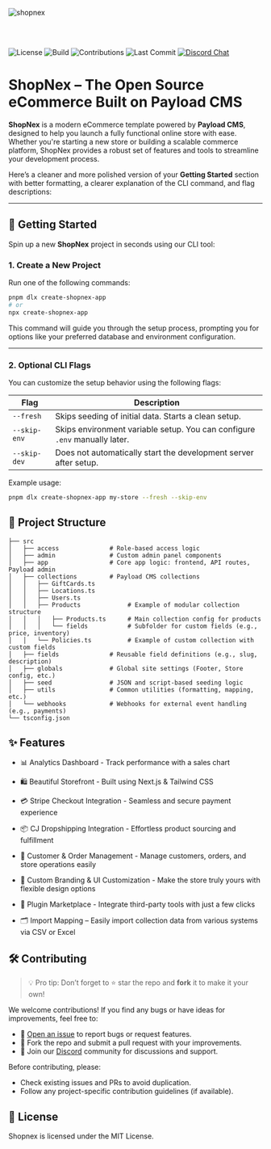 ![shopnex](https://github.com/user-attachments/assets/d14a5926-dc54-486b-92c9-8bdc7133abb7)

<br/>
<br/>

![License](https://img.shields.io/github/license/shopnex-ai/shopnex)
![Build](https://img.shields.io/github/actions/workflow/status/shopnex-ai/shopnex/ci.yaml)
![Contributions](https://img.shields.io/badge/contributions-welcome-brightgreen)
![Last Commit](https://img.shields.io/github/last-commit/shopnex-ai/shopnex)
<a href="https://discord.gg/6NTt49jguY">
<img src="https://img.shields.io/badge/chat-on%20discord-7289DA.svg" alt="Discord Chat" />
</a>

# ShopNex – The Open Source eCommerce Built on Payload CMS

**ShopNex** is a modern eCommerce template powered by **Payload CMS**, designed to help you launch a fully functional online store with ease. Whether you're starting a new store or building a scalable commerce platform, ShopNex provides a robust set of features and tools to streamline your development process.

Here’s a cleaner and more polished version of your **Getting Started** section with better formatting, a clearer explanation of the CLI command, and flag descriptions:

---

## 🚀 Getting Started

Spin up a new **ShopNex** project in seconds using our CLI tool:

### 1. Create a New Project

Run one of the following commands:

```bash
pnpm dlx create-shopnex-app
# or
npx create-shopnex-app
```

This command will guide you through the setup process, prompting you for options like your preferred database and environment configuration.

---

### 2. Optional CLI Flags

You can customize the setup behavior using the following flags:

| Flag         | Description                                                                |
| ------------ | -------------------------------------------------------------------------- |
| `--fresh`    | Skips seeding of initial data. Starts a clean setup.                       |
| `--skip-env` | Skips environment variable setup. You can configure `.env` manually later. |
| `--skip-dev` | Does not automatically start the development server after setup.           |

Example usage:

```bash
pnpm dlx create-shopnex-app my-store --fresh --skip-env
```

## 📁 Project Structure

```text
├── src
│   ├── access              # Role-based access logic
│   ├── admin               # Custom admin panel components
│   ├── app                 # Core app logic: frontend, API routes, Payload admin
│   ├── collections         # Payload CMS collections
│   │   ├── GiftCards.ts
│   │   ├── Locations.ts
│   │   ├── Users.ts
│   │   ├── Products             # Example of modular collection structure
│   │   │   ├── Products.ts      # Main collection config for products
│   │   │   └── fields           # Subfolder for custom fields (e.g., price, inventory)
│   │   └── Policies.ts          # Example of custom collection with custom fields
│   ├── fields              # Reusable field definitions (e.g., slug, description)
│   ├── globals             # Global site settings (Footer, Store config, etc.)
│   ├── seed                # JSON and script-based seeding logic
│   ├── utils               # Common utilities (formatting, mapping, etc.)
│   └── webhooks            # Webhooks for external event handling (e.g., payments)
└── tsconfig.json
```

## ✨ Features

- 📊 Analytics Dashboard - Track performance with a sales chart

- 🛍️ Beautiful Storefront - Built using Next.js & Tailwind CSS

- 💳 Stripe Checkout Integration - Seamless and secure payment experience

- 📦 CJ Dropshipping Integration - Effortless product sourcing and fulfillment

- 📁 Customer & Order Management - Manage customers, orders, and store operations easily

- 🎨 Custom Branding & UI Customization - Make the store truly yours with flexible design options

- 🧩 Plugin Marketplace - Integrate third-party tools with just a few clicks

- 🗂️ Import Mapping – Easily import collection data from various systems via CSV or Excel

## 🛠️ Contributing

> 💡 Pro tip: Don’t forget to ⭐ star the repo and **fork** it to make it your own!

We welcome contributions! If you find any bugs or have ideas for improvements, feel free to:

- 🐛 [Open an issue](https://github.com/your-repo/issues) to report bugs or request features.
- 🔧 Fork the repo and submit a pull request with your improvements.
- 💬 Join our [Discord](https://discord.gg/MFc9x7vdXK) community for discussions and support.

Before contributing, please:

- Check existing issues and PRs to avoid duplication.
- Follow any project-specific contribution guidelines (if available).

## 📄 License

Shopnex is licensed under the MIT License.
